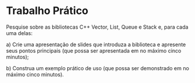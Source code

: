 # Trabalho Prático

Pesquise sobre as bibliotecas C++ Vector, List, Queue e Stack e, para
cada uma delas:

a) Crie uma apresentação de slides que introduza a biblioteca e apresente seus pontos
principais (que possa ser apresentada em no máximo cinco minutos);

b) Construa um exemplo prático de uso (que possa ser demonstrado em no máximo
cinco minutos).